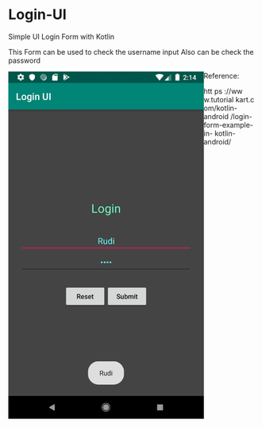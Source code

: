 # Login-UI

Simple UI Login Form with Kotlin

This Form can be used to check the username input
Also can be check the password

<a href="url"><img src="screenshot/Screenshot_1561878873_Resize.png" align="left" height="700" ></a>

Reference:

htt ps ://ww w.tutorial kart.c om/kotlin-android /login-form-example-in- kotlin-android/

